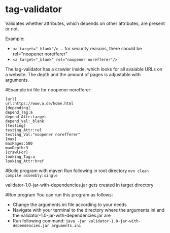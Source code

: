 # tag-validator
Validates whether attributes, which depends on other attributes, are present or not.

Example:
* `<a target="_blank"/>`  ... for security reasons, there should be rel="noopener norefferer"
* `<a target="_blank" rel="noopener norefferer"/>`

The tag-validator has a crawler inside, which looks for all avaiable URLs on a website.
The depth and the amount of pages is adjustable with arguments.

#Example ini file for noopener norefferer: 
```
[url]
url:https://www.a.de/home.html
[depending]
depend_Tag:a
depend_Attr:target
depend_Val:_blank
[testing]
testing_Attr:rel
testing_Val:"noopener norefferer"
[max]
maxPages:500
maxDepth:3
[crawlFor]
looking_Tag:a
looking_Attr:href
```

#Build program with maven
Run following in root directory
`mvn clean compile assembly:single`

validator-1.0-jar-with-dependencies.jar gets created in target directory

#Run program
You can run this program as follows:<br />
* Change the arguments.ini file according to your needs
* Navigate with your terminal to the directory where the arguments.ini and the validator-1.0-jar-with-dependencies.jar are
* Run following command:
`java -jar validator-1.0-jar-with-dependencies.jar arguments.ini`